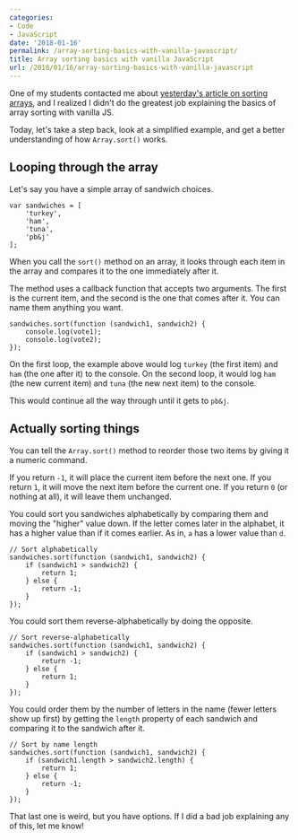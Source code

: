 ```yaml
---
categories:
- Code
- JavaScript
date: '2018-01-16'
permalink: /array-sorting-basics-with-vanilla-javascript/
title: Array sorting basics with vanilla JavaScript
url: /2018/01/16/array-sorting-basics-with-vanilla-javascript
---
```


One of my students contacted me about [yesterday's article on sorting arrays](/sorting-an-array-by-multiple-criteria-with-vanilla-javascript/), and I realized I didn't do the greatest job explaining the basics of array sorting with vanilla JS.

Today, let's take a step back, look at a simplified example, and get a better understanding of how `Array.sort()` works.

## Looping through the array

Let's say you have a simple array of sandwich choices.

```lang-js
var sandwiches = [
	'turkey',
	'ham',
	'tuna',
	'pb&j'
];
```

When you call the `sort()` method on an array, it looks through each item in the array and compares it to the one immediately after it.

The method uses a callback function that accepts two arguments. The first is the current item, and the second is the one that comes after it. You can name them anything you want.

```lang-js
sandwiches.sort(function (sandwich1, sandwich2) {
	console.log(vote1);
	console.log(vote2);
});
```

On the first loop, the example above would log `turkey` (the first item) and `ham` (the one after it) to the console. On the second loop, it would log `ham` (the new current item) and `tuna` (the new next item) to the console.

This would continue all the way through until it gets to `pb&j`.

## Actually sorting things

You can tell the `Array.sort()` method to reorder those two items by giving it a numeric command.

If you return `-1`, it will place the current item before the next one. If you return `1`, it will move the next item before the current one. If you return `0` (or nothing at all), it will leave them unchanged.

You could sort you sandwiches alphabetically by comparing them and moving the "higher" value down. If the letter comes later in the alphabet, it has a higher value than if it comes earlier. As in, `a` has a lower value than `d`.

```lang-js
// Sort alphabetically
sandwiches.sort(function (sandwich1, sandwich2) {
	if (sandwich1 > sandwich2) {
		return 1;
	} else {
		return -1;
	}
});
```

You could sort them reverse-alphabetically by doing the opposite.

```lang-js
// Sort reverse-alphabetically
sandwiches.sort(function (sandwich1, sandwich2) {
	if (sandwich1 > sandwich2) {
		return -1;
	} else {
		return 1;
	}
});
```

You could order them by the number of letters in the name (fewer letters show up first) by getting the `length` property of each sandwich and comparing it to the sandwich after it.

```lang-js
// Sort by name length
sandwiches.sort(function (sandwich1, sandwich2) {
	if (sandwich1.length > sandwich2.length) {
		return 1;
	} else {
		return -1;
	}
});
```

That last one is weird, but you have options. If I did a bad job explaining any of this, let me know!